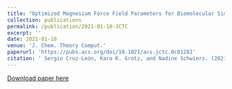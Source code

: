 ```yaml
---
title: "Optimized Magnesium Force Field Parameters for Biomolecular Simulations with Accurate Solvation, Ion-Binding, and Water-Exchange Properties"
collection: publications
permalink: /publication/2021-01-10-JCTC
excerpt: ''
date: 2021-01-10
venue: 'J. Chem. Theory Comput.'
paperurl: 'https://pubs.acs.org/doi/10.1021/acs.jctc.0c01281'
citation: ' Sergio Cruz-León, Kara K. Grotz, and Nadine Schwierz. (2021). &quot;Optimized Magnesium Force Field Parameters for Biomolecular Simulations with Accurate Solvation, Ion-Binding, and Water-Exchange Properties.&quot; <i>J. Chem. Theory Comput.</i>. <b>17</b>, 4, 2530–2540.'
---
```


[Download paper here](https://pubs.acs.org/doi/10.1021/acs.jctc.0c01281)

